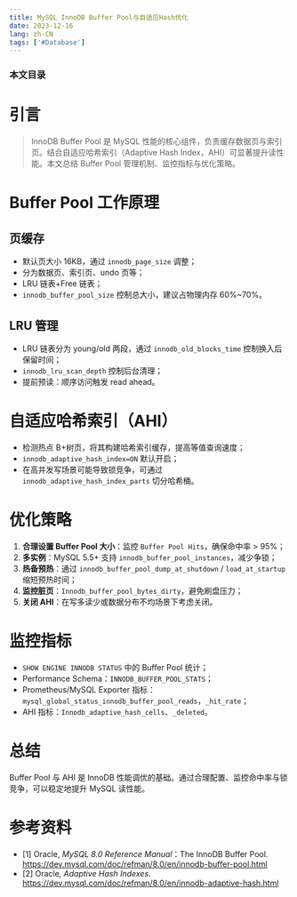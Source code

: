 ```yaml
---
title: MySQL InnoDB Buffer Pool与自适应Hash优化
date: 2023-12-16
lang: zh-CN
tags: ['#Database']
---
```


### 本文目录
<!-- toc -->

# 引言
> InnoDB Buffer Pool 是 MySQL 性能的核心组件，负责缓存数据页与索引页。结合自适应哈希索引（Adaptive Hash Index，AHI）可显著提升读性能。本文总结 Buffer Pool 管理机制、监控指标与优化策略。

# Buffer Pool 工作原理
## 页缓存
- 默认页大小 16KB，通过 `innodb_page_size` 调整；
- 分为数据页、索引页、undo 页等；
- LRU 链表+Free 链表；
- `innodb_buffer_pool_size` 控制总大小，建议占物理内存 60%~70%。

## LRU 管理
- LRU 链表分为 young/old 两段，通过 `innodb_old_blocks_time` 控制换入后保留时间；
- `innodb_lru_scan_depth` 控制后台清理；
- 提前预读：顺序访问触发 read ahead。

# 自适应哈希索引（AHI）
- 检测热点 B+树页，将其构建哈希索引缓存，提高等值查询速度；
- `innodb_adaptive_hash_index=ON` 默认开启；
- 在高并发写场景可能导致锁竞争，可通过 `innodb_adaptive_hash_index_parts` 切分哈希桶。

# 优化策略
1. **合理设置 Buffer Pool 大小**：监控 `Buffer Pool Hits`，确保命中率 > 95%；
2. **多实例**：MySQL 5.5+ 支持 `innodb_buffer_pool_instances`，减少争锁；
3. **热备预热**：通过 `innodb_buffer_pool_dump_at_shutdown` / `load_at_startup` 缩短预热时间；
4. **监控脏页**：`Innodb_buffer_pool_bytes_dirty`，避免刷盘压力；
5. **关闭 AHI**：在写多读少或数据分布不均场景下考虑关闭。

# 监控指标
- `SHOW ENGINE INNODB STATUS` 中的 Buffer Pool 统计；
- Performance Schema：`INNODB_BUFFER_POOL_STATS`；
- Prometheus/MySQL Exporter 指标：`mysql_global_status_innodb_buffer_pool_reads`，`_hit_rate`；
- AHI 指标：`Innodb_adaptive_hash_cells`、`_deleted`。

# 总结
Buffer Pool 与 AHI 是 InnoDB 性能调优的基础。通过合理配置、监控命中率与锁竞争，可以稳定地提升 MySQL 读性能。

# 参考资料
- [1] Oracle, *MySQL 8.0 Reference Manual*：The InnoDB Buffer Pool. https://dev.mysql.com/doc/refman/8.0/en/innodb-buffer-pool.html
- [2] Oracle, *Adaptive Hash Indexes*. https://dev.mysql.com/doc/refman/8.0/en/innodb-adaptive-hash.html
